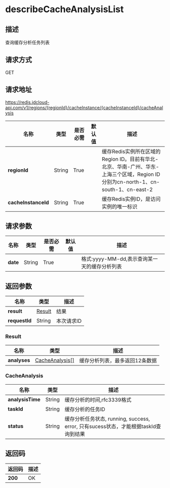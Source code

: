 # describeCacheAnalysisList


## 描述
查询缓存分析任务列表

## 请求方式
GET

## 请求地址
https://redis.jdcloud-api.com/v1/regions/{regionId}/cacheInstance/{cacheInstanceId}/cacheAnalysis

|名称|类型|是否必需|默认值|描述|
|---|---|---|---|---|
|**regionId**|String|True| |缓存Redis实例所在区域的Region ID。目前有华北-北京、华南-广州、华东-上海三个区域，Region ID分别为cn-north-1、cn-south-1、cn-east-2|
|**cacheInstanceId**|String|True| |缓存Redis实例ID，是访问实例的唯一标识|

## 请求参数
|名称|类型|是否必需|默认值|描述|
|---|---|---|---|---|
|**date**|String|True| |格式:yyyy-MM-dd,表示查询某一天的缓存分析列表|


## 返回参数
|名称|类型|描述|
|---|---|---|
|**result**|[Result](user-content-describecacheanalysislist#result)|结果|
|**requestId**|String|本次请求ID|

### <div id="result">Result</div>
|名称|类型|描述|
|---|---|---|
|**analyses**|[CacheAnalysis[]](user-content-describecacheanalysislist#cacheanalysis)|缓存分析列表，最多返回12条数据|
### <div id="cacheanalysis">CacheAnalysis</div>
|名称|类型|描述|
|---|---|---|
|**analysisTime**|String|缓存分析的时间,rfc3339格式|
|**taskId**|String|缓存分析的任务ID|
|**status**|String|缓存分析任务状态, running, success, error, 只有sucess状态，才能根据taskId查询到结果|

## 返回码
|返回码|描述|
|---|---|
|**200**|OK|
